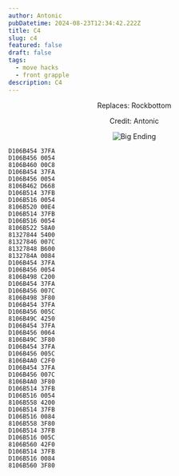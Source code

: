 ```yaml
---
author: Antonic
pubDatetime: 2024-08-23T12:34:42.222Z
title: C4
slug: c4
featured: false
draft: false
tags:
  - move hacks
  - front grapple
description: C4
---
```

<center>
Replaces: Rockbottom <p>
Credit: Antonic

![Big Ending](@assets/images/gifs/c4.gif)
</center>

```text
D106B454 37FA
D106B456 0054
8106B460 00C8
D106B454 37FA
D106B456 0054
8106B462 D668
D106B514 37FB
D106B516 0054
8106B520 00E4
D106B514 37FB
D106B516 0054
8106B522 58A0
81327844 5400
81327846 007C
81327848 B600
8132784A 0084
D106B454 37FA
D106B456 0054
8106B498 C200
D106B454 37FA
D106B456 007C
8106B498 3F80
D106B454 37FA
D106B456 005C
8106B49C 4250
D106B454 37FA
D106B456 0064
8106B49C 3F80
D106B454 37FA
D106B456 005C
8106B4A0 C2F0
D106B454 37FA
D106B456 007C
8106B4A0 3F80
D106B514 37FB
D106B516 0054
8106B558 4200
D106B514 37FB
D106B516 0084
8106B558 3F80
D106B514 37FB
D106B516 005C
8106B560 42F0
D106B514 37FB
D106B516 0084
8106B560 3F80
```
